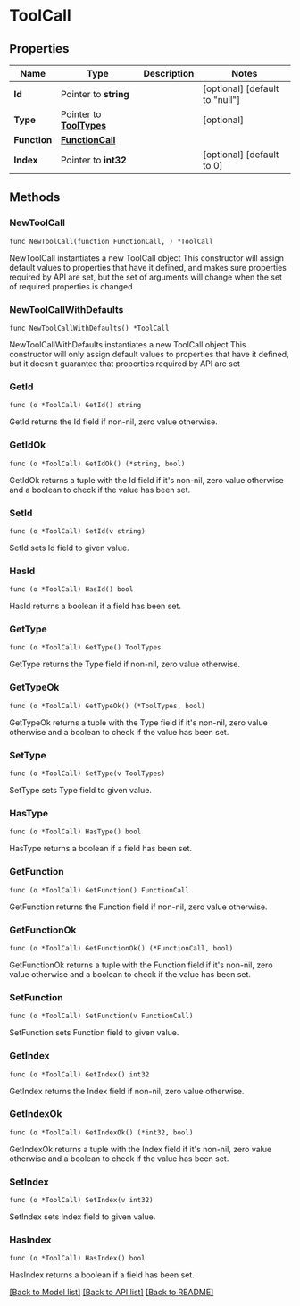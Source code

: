 # ToolCall

## Properties

Name | Type | Description | Notes
------------ | ------------- | ------------- | -------------
**Id** | Pointer to **string** |  | [optional] [default to "null"]
**Type** | Pointer to [**ToolTypes**](ToolTypes.md) |  | [optional] 
**Function** | [**FunctionCall**](FunctionCall.md) |  | 
**Index** | Pointer to **int32** |  | [optional] [default to 0]

## Methods

### NewToolCall

`func NewToolCall(function FunctionCall, ) *ToolCall`

NewToolCall instantiates a new ToolCall object
This constructor will assign default values to properties that have it defined,
and makes sure properties required by API are set, but the set of arguments
will change when the set of required properties is changed

### NewToolCallWithDefaults

`func NewToolCallWithDefaults() *ToolCall`

NewToolCallWithDefaults instantiates a new ToolCall object
This constructor will only assign default values to properties that have it defined,
but it doesn't guarantee that properties required by API are set

### GetId

`func (o *ToolCall) GetId() string`

GetId returns the Id field if non-nil, zero value otherwise.

### GetIdOk

`func (o *ToolCall) GetIdOk() (*string, bool)`

GetIdOk returns a tuple with the Id field if it's non-nil, zero value otherwise
and a boolean to check if the value has been set.

### SetId

`func (o *ToolCall) SetId(v string)`

SetId sets Id field to given value.

### HasId

`func (o *ToolCall) HasId() bool`

HasId returns a boolean if a field has been set.

### GetType

`func (o *ToolCall) GetType() ToolTypes`

GetType returns the Type field if non-nil, zero value otherwise.

### GetTypeOk

`func (o *ToolCall) GetTypeOk() (*ToolTypes, bool)`

GetTypeOk returns a tuple with the Type field if it's non-nil, zero value otherwise
and a boolean to check if the value has been set.

### SetType

`func (o *ToolCall) SetType(v ToolTypes)`

SetType sets Type field to given value.

### HasType

`func (o *ToolCall) HasType() bool`

HasType returns a boolean if a field has been set.

### GetFunction

`func (o *ToolCall) GetFunction() FunctionCall`

GetFunction returns the Function field if non-nil, zero value otherwise.

### GetFunctionOk

`func (o *ToolCall) GetFunctionOk() (*FunctionCall, bool)`

GetFunctionOk returns a tuple with the Function field if it's non-nil, zero value otherwise
and a boolean to check if the value has been set.

### SetFunction

`func (o *ToolCall) SetFunction(v FunctionCall)`

SetFunction sets Function field to given value.


### GetIndex

`func (o *ToolCall) GetIndex() int32`

GetIndex returns the Index field if non-nil, zero value otherwise.

### GetIndexOk

`func (o *ToolCall) GetIndexOk() (*int32, bool)`

GetIndexOk returns a tuple with the Index field if it's non-nil, zero value otherwise
and a boolean to check if the value has been set.

### SetIndex

`func (o *ToolCall) SetIndex(v int32)`

SetIndex sets Index field to given value.

### HasIndex

`func (o *ToolCall) HasIndex() bool`

HasIndex returns a boolean if a field has been set.


[[Back to Model list]](../README.md#documentation-for-models) [[Back to API list]](../README.md#documentation-for-api-endpoints) [[Back to README]](../README.md)


